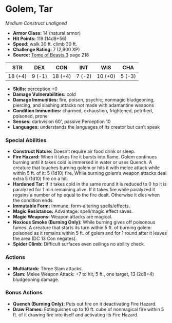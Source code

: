# Golem, Tar

*Medium* *Construct* *unaligned*

- **Armor Class:** 14 (natural armor)
- **Hit Points:** 119 (14d8+56)
- **Speed:** walk 30 ft. climb 30 ft.
- **Challenge Rating:** 7 (2,900 XP)
- **Source:** [Tome of Beasts 3](https://koboldpress.com/kpstore/product/tome-of-beasts-3-for-5th-edition/) page 218

| STR | DEX | CON | INT | WIS | CHA |
| --- | --- | --- | --- | --- | --- |
| 18 (+4) | 9 (-1) | 18 (+4) | 7 (-2) | 10 (+0) | 5 (-3) |

- **Skills:** perception +0
- **Damage Vulnerabilities:** cold
- **Damage Immunities:** fire, poison, psychic; nonmagic bludgeoning, piercing, and slashing attacks not made with adamantine weapons
- **Condition Immunities:** charmed, exhaustion, frightened, petrified, poisoned, prone
- **Senses:** darkvision 60', passive Perception 10 
- **Languages:** understands the languages of its creator but can’t speak
### Special Abilities
- **Construct Nature:** Doesn’t require air food drink or sleep.
- **Fire Hazard:** When it takes fire it bursts into flame. Golem continues burning until it takes cold is immersed in water or uses Quench. A creature that touches burning golem or hits it with melee attack while within 5 ft. of it: 5 (1d10) fire. While burning golem’s weapon attacks deal extra 5 (1d10) fire on a hit.
- **Hardened Tar:** If it takes cold in the same round it is reduced to 0 hp it is paralyzed for 1 min remaining alive. If it takes fire while paralyzed it regains a number of hp equal to the fire dealt. Otherwise it dies when the condition ends.
- **Immutable Form:** Immune: form-altering spells/effects.
- **Magic Resistance:** Advantage: spell/magic effect saves.
- **Magic Weapons:** Weapon attacks are magical.
- **Noxious Smoke (Burning Only):** While burning gives off poisonous fumes. A creature that starts its turn within 5 ft. of burning golem: poisoned as it remains within 5 ft. of golem and for 1 round after it leaves the area (DC 13 Con negates).
- **Spider Climb:** Difficult surfaces even ceilings no ability check.
### Actions
- **Multiattack:** Three Slam attacks.
- **Slam:** Melee Weapon Attack: +7 to hit, 5 ft., one target, 13 (2d8+4) bludgeoning damage.
### Bonus Actions
- **Quench (Burning Only):** Puts out fire on it deactivating Fire Hazard.
- **Draw Flames:** Extinguishes up to 10 ft. cube of nonmagical fire within 5 ft. of it drawing fire into itself and activating its Fire Hazard.


